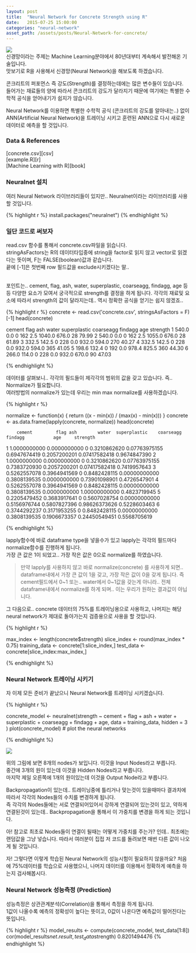 ```yaml
---
layout: post
title:  "Neural Network for Concrete Strength using R"
date:   2015-07-25 15:00:00
categories: "neural-network"
asset_path: /assets/posts/Neural-Network-for-concrete/
---
```

<div>
    <img src="{{ page.asset_path }}concrete.jpg">
</div>
신경망이라는 주제는 Machine Learning분야에서 80년대부터 계속해서 발전해온 기술입니다.<br>
맛보기로 R을 사용해서 신경망(Neural Network)을 해보도록 하겠습니다.<br>

콘크리트의 퍼포먼스 즉 강도(Strength)를 결정하는데에는 많은 변수들이 있습니다.<br>
들어가는 재료들의 양에 따라서 콘크리트의 강도가 달라지기 때문에 여기에는 특별한 수학적 공식을 얻어내기가 쉽지가 않습니다. <br>

Neural Network를 이용하면 특별한 수학적 공식 (콘크리트의 강도를 알아내는..) 없이 ANN(Artificial Neural Network)을 트레이닝 시키고
훈련된 ANN으로 다시 새로운 데이터로 예측을 할 것입니다.<br> 

<h3>Data & References</h3>
[concrete.csv][csv]<br>
[example.R][r]<br>
[Machine Learning with R][book] 

<h3>Neuralnet 설치 </h3>

여러 Neural Network 라이브러리들이 있지만.. Neuralnet이라는 라이브러리를 사용할 것입니다.

{% highlight r %}
install.packages("neuralnet")
{% endhighlight %}

<h3>일단 코드로 써보자</h3>

read.csv 함수를 통해서 concrete.csv파일을 읽습니다.<br>
stringAsFactors는 R의 데이터타입중에 string을 factor로 읽지 않고  vector로 읽겠다는 뜻이며, F는 FALSE(boolean)값과 같습니다.<br>
끝에 [-1]은 첫번째 row 필드값을 exclude시키겠다는 말..<br><br>

포인트는.. cement, flag, ash, water, superplastic, coarseagg, findagg, age 등등 다양한 요소가 모여서 궁극적으로 strength를 
결정을 하게 됩니다. 각각의 재료및 요소에 따라서 strength의 값이 달라지는데.. 역시 정확한 공식을 얻기는 쉽지 않겠죠..

{% highlight r %}
concrete <- read.csv('concrete.csv', stringsAsFactors = F)[-1]
head(concrete)

  cement  flag ash water superplastic coarseagg findagg age strength
1  540.0   0.0   0   162          2.5    1040.0   676.0  28    79.99
2  540.0   0.0   0   162          2.5    1055.0   676.0  28    61.89
3  332.5 142.5   0   228          0.0     932.0   594.0 270    40.27
4  332.5 142.5   0   228          0.0     932.0   594.0 365    41.05
5  198.6 132.4   0   192          0.0     978.4   825.5 360    44.30
6  266.0 114.0   0   228          0.0     932.0   670.0  90    47.03

{% endhighlight %}

데이터를 살펴보니.. 각각의 필드들이 제각각의 범위의 값을 갖고 있습니다. 즉.. Normalize가 필요합니다.<br>
여러방법의 normalize가 있는데 우리는 min max normalize를 사용하겠습니다. 

{% highlight r %}

normalize <- function(x) {
  return ((x - min(x)) / (max(x) - min(x)))
}
concrete <- as.data.frame(lapply(concrete, normalize))
head(concrete)

        cement         flag ash        water  superplastic    coarseagg      findagg           age     strength
1 1.0000000000 0.0000000000   0 0.3210862620 0.07763975155 0.6947674419 0.2057200201 0.07417582418 0.9674847390
2 1.0000000000 0.0000000000   0 0.3210862620 0.07763975155 0.7383720930 0.2057200201 0.07417582418 0.7419957643
3 0.5262557078 0.3964941569   0 0.8482428115 0.00000000000 0.3808139535 0.0000000000 0.73901098901 0.4726547901
4 0.5262557078 0.3964941569   0 0.8482428115 0.00000000000 0.3808139535 0.0000000000 1.00000000000 0.4823719945
5 0.2205479452 0.3683917641   0 0.5607028754 0.00000000000 0.5156976744 0.5807827396 0.98626373626 0.5228603463
6 0.3744292237 0.3171953255   0 0.8482428115 0.00000000000 0.3808139535 0.1906673357 0.24450549451 0.5568705619

{% endhighlight %}

lapply함수에 바로 dataframe type을 넣을수가 있고 lapply는 각각의 필드마다 normalize함수를 진행하게 됩니다.<br>
가장 큰 값은 1이 되었고.. 가장 작은 값은 0으로 normalize를 하였습니다.<br>

<blockquote>
만약 lapply를 사용하지 않고 바로 normalize(concrete) 를 사용하게 되면.. dataframe내에서 가장 큰 값이 1을 갖고, 가장 작은 값이 0을
갖게 됩니다. 즉 cement필드에서 0~1 또는.. water에서 0~1값을 갖는게 아니라.. 전체 dataframe내에서 normalize를 하게 되며.. 
이는 우리가 원하는 결과값이 아닙니다.
</blockquote>

그 다음으로.. concrete 데이터의 75%를 트레이닝용으로 사용하고, 나머지는 해당 neural network가 제대로 돌아가는지 검증용으로 사용을 할 
것입니다. 

{% highlight r %}

max_index <- length(concrete$strength)
slice_index <- round(max_index * 0.75)
training_data <- concrete[1:slice_index,]
test_data <- concrete[slice_index:max_index,]

{% endhighlight %}

<h3>Neural Network 트레이닝 시키기</h3>
자 이제 모든 준비가 끝났으니 Neural Network를 트레이닝 시키겠습니다. <br>

{% highlight r %}

concrete_model <-
  neuralnet(strength ~ cement + flag + ash + water + superplastic + coarseagg +
      findagg + age, data = training_data, hidden = 3
  )
plot(concrete_model) # plot the neural networks

{% endhighlight %}

<img src="{{page.asset_path}}neuralnet_hidden_3.png">

위의 그림에 보면 8개의 nodes가 보입니다. 이것을 Input Nodes라고 부릅니다.<br>
중간에 3개의 원이 있는데 이것을 Hidden Nodes라고 부릅니다.<br>
마지막 제일 오른쪽에 1개의 원이있는데 이것을 Output Node라고 부릅니다.<br>

Backpropagation이 있는데.. 트레이닝중에 틀리거나 맞는것이 있을때마다 결과치에 따라서 각각의 Nodes들의 수치를 변경하게 됩니다.<br>
즉 각각의 Nodes들에는 서로 연결되어있어서 강하게 연결되어 있는것이 있고, 약하게 연결된것이 있는데.. 
Backpropagation을 통해서 이 가중치를 변경을 하게 되는 것입니다.<br>

아! 참고로 최초로 Nodes들이 연결이 될때는 어떻게 가중치를 주는가? 인데..
최초에는 랜덤값을 그냥 넣습니다. 따라서 여러분이 집접 저 코드를 돌려보면 매번 다른 값이 나오게 될 것입니다.<br>

자! 그렇다면 이렇게 학습된 Neural Network의 성능시험이 필요하지 않을까요?
처음에 75%데이터를 학습으로 사용했으니, 나머지 데이터를 이용해서 정확하게 예측을 하는지 검사해봅시다.<br>

<h3> Neural Network 성능측정 (Prediction) </h3>

성능측정은 상관관계분석(Correlation)을 통해서 측정을 하게 됩니다.<br>
1값이 나올수록 예측의 정확성이 높다는 뜻이고, 0값이 나온다면 예측값이 떨어진다는 뜻입니다. 

{% highlight r %}
model_results <- compute(concrete_model, test_data[1:8])
cor(model_results$net.result, test_data$strength)
0.8201494476
{% endhighlight %}






[bitbucket]: https://jochangmin@bitbucket.org/jochangmin/r-examples.git
[book]: http://www.amazon.com/Machine-Learning-R-Brett-Lantz/dp/1782162143/ref=sr_1_1?ie=UTF8&qid=1437813079&sr=8-1&keywords=machine+learning+with+r
[csv]: {{page.asset_path}}concrete.csv
[r]: {{page.asset_path}}example.R



[anderson-linkedin]: https://kr.linkedin.com/in/anderdson
[email]: a141890@gmail.com
